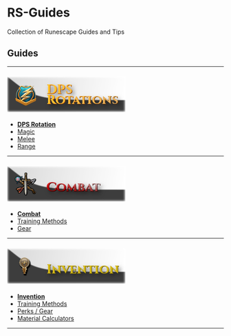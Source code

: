 # **RS-Guides**
Collection of Runescape Guides and Tips
## Guides
---

### <a href="https://runescape.wiki/w/Revolution/Bars#Revolution++_optimal_bars" rel="some text">![DPS Rotation](/images/DPS.png)</a>
 * **[DPS Rotation](https://runescape.wiki/w/Revolution/Bars#Revolution++_optimal_bars)**
  * [Magic]()
  * [Melee]()
  * [Range]()  
---

### <a href="https://runescape.wiki/w/Combat" rel="some text">![Combat](/images/cmb.png)</a>
* **[Combat](https://runescape.wiki/w/Combat)**
 * [Training Methods]()
 * [Gear]()
---

### <a href="https://runescape.wiki/w/Invention" rel="some text">![Inv](/images/inv.png)</a>
* **[Invention](https://runescape.wiki/w/Invention)**
 * [Training Methods]()
 * [Perks / Gear]()
 * [Material Calculators]()
---
